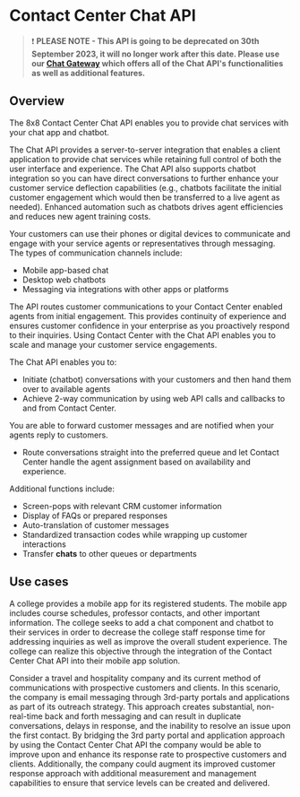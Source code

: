 # Contact Center Chat API

> ❗️ **PLEASE NOTE - This API is going to be deprecated on 30th September 2023, it will no longer work after this date. Please use our [Chat Gateway](/actions-events/docs/chat-gateway) which offers all of the Chat API's functionalities as well as additional features.**
> 
> 

## Overview

The 8x8 Contact Center Chat API enables you to provide chat services with your chat app and chatbot.

The Chat API provides a server-to-server integration that enables a client application to provide chat services while retaining full control of both the user interface and experience. The Chat API also supports chatbot integration so you can have direct conversations to further enhance your customer service deflection capabilities (e.g., chatbots facilitate the initial customer engagement which would then be transferred to a live agent as needed). Enhanced automation such as chatbots drives agent efficiencies and reduces new agent training costs.

Your customers can use their phones or digital devices to communicate and engage with your service agents or representatives through messaging. The types of communication channels include:

* Mobile app-based chat
* Desktop web chatbots
* Messaging via integrations with other apps or platforms

The API routes customer communications to your Contact Center enabled agents from initial engagement. This provides continuity of experience and ensures customer confidence in your enterprise as you proactively respond to their inquiries. Using Contact Center with the Chat API enables you to scale and manage your customer service engagements.

The Chat API enables you to:

* Initiate (chatbot) conversations with your customers and then hand them over to available agents
* Achieve 2-way communication by using web API calls and callbacks to and from Contact Center.  

You are able to forward customer messages and are notified when your agents reply to customers.
* Route conversations straight into the preferred queue and let Contact Center handle the agent assignment based on availability and experience.

Additional functions include:

* Screen-pops with relevant CRM customer information
* Display of FAQs or prepared responses
* Auto-translation of customer messages
* Standardized transaction codes while wrapping up customer interactions
* Transfer **chats** to other queues or departments

## Use cases

A college provides a mobile app for its registered students. The mobile app includes course schedules, professor contacts, and other important information. The college seeks to add a chat component and chatbot to their services in order to decrease the college staff response time for addressing inquiries as well as improve the overall student experience. The college can realize this objective through the integration of the Contact Center Chat API into their mobile app solution.

Consider a travel and hospitality company and its current method of communications with prospective customers and clients. In this scenario, the company is email messaging through 3rd-party portals and applications as part of its outreach strategy. This approach creates substantial, non-real-time back and forth messaging and can result in duplicate conversations, delays in response, and the inability to resolve an issue upon the first contact. By bridging the 3rd party portal and application approach by using the Contact Center Chat API the company would be able to improve upon and enhance its response rate to prospective customers and clients. Additionally, the company could augment its improved customer response approach with additional measurement and management capabilities to ensure that service levels can be created and delivered.
